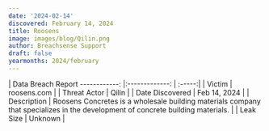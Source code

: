 ```yaml
---
date: '2024-02-14'
discovered: February 14, 2024
title: Roosens
image: images/blog/Qilin.png
author: Breachsense Support
draft: false
yearmonths: 2024/february
---
```



| Data Breach Report
------------:     |:-------------:    | :-----:|
| Victim      | roosens.com      | 
| Threat Actor      | Qilin      | 
| Date Discovered      | Feb 14, 2024      | 
| Description      | Roosens Concretes is a wholesale building materials company that specializes in the development of concrete building materials.      | 
| Leak Size      | Unknown      | 

